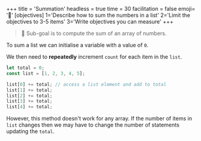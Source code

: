 +++
title = 'Summation'
headless = true
time = 30
facilitation = false
emoji= '🧩'
[objectives]
    1='Describe how to sum the numbers in a list'
    2='Limit the objectives to 3-5 items'
    3='Write objectives you can measure'
+++

> 🎯 Sub-goal is to compute the sum of an array of numbers.

To sum a list we can initialise a variable with a value of `0`.

We then need to **repeatedly** increment `count` for each item in the `list`.

```js
let total = 0;
const list = [1, 2, 3, 4, 5];

list[0] += total; // access a list element and add to total
list[1] += total;
list[2] += total;
list[3] += total;
list[4] += total;
```

However, this method doesn't work for any array.
If the number of items in `list` changes then we may have to change the number of statements updating the `total`.
